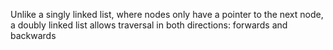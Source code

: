 Unlike a singly linked list, where nodes only have a pointer to the next node, a doubly linked list allows traversal in both directions: forwards and backwards